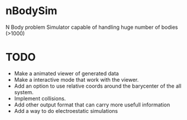 nBodySim
========

N Body problem Simulator capable of handling huge number of bodies (>1000)



TODO
====
- Make a animated viewer of generated data
- Make a interactive mode that work with the viewer.
- Add an option to use relative coords around the barycenter of the all system.
- Implement collisions.
- Add other output format that can carry more usefull information
- Add a way to do electroestatic simulations
